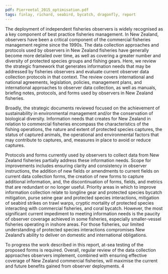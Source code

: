 ```yaml
---
pdf: Pierreetal_2015_optimisation.pdf
tags: finlay, richard, seabird, bycatch, dragonfly, report
---
```

The deployment of independent fisheries observers is widely recognised as
a key component of best practice fisheries management. In New Zealand,
observers have been a critical component of the commercial fisheries
management regime since the 1990s. The data collection approaches
and protocols used by observers in New Zealand fisheries have generally
become more detailed over time, as well as covering a greater number and
diversity of protected species groups and fishing gears.
Here, we review the strategic framework that generates information needs
that may be addressed by fisheries observers and evaluate current observer
data collection protocols in that context. The review covers international
and national agreements, legislation, policies, management plans, and
international approaches to observer data collection, as well as manuals,
briefing notes, protocols, and forms used by observers in New Zealand
fisheries.

Broadly, the strategic documents reviewed focused on the achievement of
sustainability in environmental management and/or the conservation of
biological diversity. Information needs that creates for New Zealand in
relation to commercial fisheries encompass the characteristics of the fishing
operations, the nature and extent of protected species captures, the status
of captured animals, the operational and environmental factors that may
contribute to captures, and, measures in place to avoid or reduce captures.

Protocols and forms currently used by observers to collect data from
New Zealand fisheries partially address these information needs. Scope
for improvements includes ensuring clarity and consistency in observer
instructions, the addition of new fields or amendments to current fields
on current data collection forms, the creation of new forms to capture
additional information, and, the discontinuation of forms, fields, and
metrics that are redundant or no longer useful. Priority areas in which to
improve information collection relate to longline gear and protected species
bycatch mitigation, purse seine gear and protected species interactions,
mitigation of seabird strikes on trawl warps, cryptic mortality of protected
species interacting with commercial fisheries, and coral bycatch. However,
the most significant current impediment to meeting information needs is
the paucity of observer coverage achieved in some fisheries, especially
smaller-vessel fisheries operating in inshore areas. For those fisheries, our
limited understanding of protected species interactions compromises New
Zealand’s ability to deliver on domestic and international obligations.

To progress the work described in this report, at-sea testing of the proposed
forms is required. Overall, regular review of the data collection approaches
observers implement, combined with ensuring effective coverage of New
Zealand commercial fisheries, will maximise the current and future benefits
gained from observer deployments.
4
